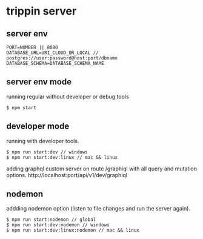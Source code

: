 # trippin server

server env
----
```env
PORT=NUMBER || 8080
DATABASE_URL=URI_CLOUD_OR_LOCAL // postgres://user:password@host:port/dbname
DATABASE_SCHEMA=DATABASE_SCHEMA_NAME
```

server env mode
----
running regular without developer or debug tools

```
$ npm start
```

developer mode
----
running with developer tools.
```
$ npm run start:dev // windows
$ npm run start:dev:linux // mac && linux
```

adding graphql custom server on route /graphiql with all query and mutation options.
http://localhost:port/api/v1/dev/graphiql



nodemon
----
addding nodemon option (listen to file changes and run the server again).

```
$ npm run start:nodemon // global
$ npm run start:dev:nodemon // windows
$ npm run start:dev:linux:nodemon // mac && linux
```

